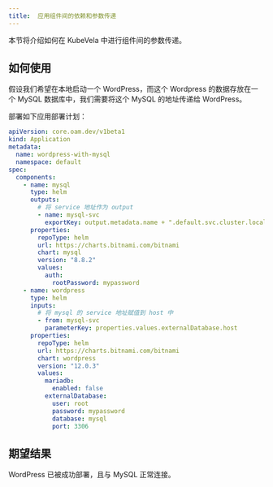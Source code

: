 ```yaml
---
title:  应用组件间的依赖和参数传递
---
```


本节将介绍如何在 KubeVela 中进行组件间的参数传递。

## 如何使用

假设我们希望在本地启动一个 WordPress，而这个 Wordpress 的数据存放在一个 MySQL 数据库中，我们需要将这个 MySQL 的地址传递给 WordPress。

部署如下应用部署计划：

```yaml
apiVersion: core.oam.dev/v1beta1
kind: Application
metadata:
  name: wordpress-with-mysql
  namespace: default
spec:
  components:
    - name: mysql
      type: helm
      outputs:
        # 将 service 地址作为 output
        - name: mysql-svc
          exportKey: output.metadata.name + ".default.svc.cluster.local"
      properties:
        repoType: helm
        url: https://charts.bitnami.com/bitnami
        chart: mysql
        version: "8.8.2"
        values:
          auth:
            rootPassword: mypassword
    - name: wordpress
      type: helm
      inputs:
        # 将 mysql 的 service 地址赋值到 host 中
        - from: mysql-svc
          parameterKey: properties.values.externalDatabase.host
      properties:
        repoType: helm
        url: https://charts.bitnami.com/bitnami
        chart: wordpress
        version: "12.0.3"
        values:
          mariadb:
            enabled: false
          externalDatabase:
            user: root
            password: mypassword
            database: mysql
            port: 3306
```

## 期望结果

WordPress 已被成功部署，且与 MySQL 正常连接。